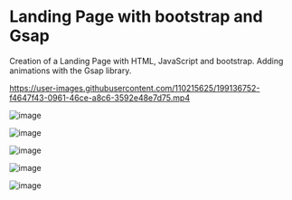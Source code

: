 # Landing Page with bootstrap and Gsap
Creation of a Landing Page with HTML, JavaScript and bootstrap. 
Adding animations with the Gsap library.





https://user-images.githubusercontent.com/110215625/199136752-f4647f43-0961-46ce-a8c6-3592e48e7d75.mp4

![image](https://user-images.githubusercontent.com/110215625/199134510-26b4188e-9c5e-4945-bd7f-23487939915a.png)

![image](https://user-images.githubusercontent.com/110215625/199134617-d1790290-75be-4f29-96b7-e28666babe90.png)

![image](https://user-images.githubusercontent.com/110215625/199134647-bd1dac9b-d873-48ae-bf75-d0ac76d71ea6.png)

![image](https://user-images.githubusercontent.com/110215625/199134686-b6a85ee1-598d-478d-859e-211efe545682.png)

![image](https://user-images.githubusercontent.com/110215625/199134702-3f364c1b-2eda-40be-b80c-8c558186c8bb.png)



